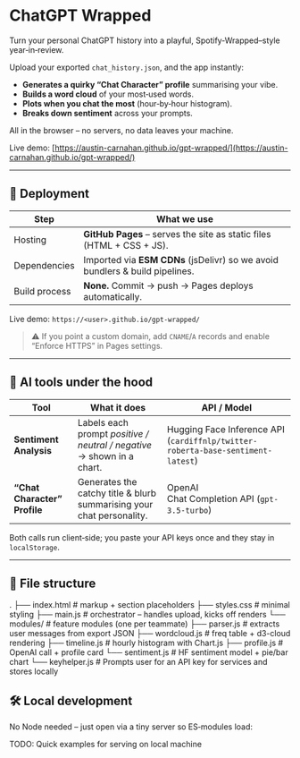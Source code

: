 # ChatGPT Wrapped

Turn your personal ChatGPT history into a playful, Spotify‑Wrapped–style year‑in‑review.

Upload your exported `chat_history.json`, and the app instantly:

- **Generates a quirky “Chat Character” profile** summarising your vibe.  
- **Builds a word cloud** of your most‑used words.  
- **Plots when you chat the most** (hour‑by‑hour histogram).  
- **Breaks down sentiment** across your prompts.

All in the browser – no servers, no data leaves your machine.


Live demo: [https://austin-carnahan.github.io/gpt-wrapped/](https://austin-carnahan.github.io/gpt-wrapped/)

---

## 🚀 Deployment

| Step | What we use |
|------|-------------|
| Hosting | **GitHub Pages** – serves the site as static files (HTML + CSS + JS). |
| Dependencies | Imported via **ESM CDNs** (jsDelivr) so we avoid bundlers & build pipelines. |
| Build process | **None.** Commit → push → Pages deploys automatically. |

Live demo: `https://<user>.github.io/gpt-wrapped/`

> ⚠️ If you point a custom domain, add `CNAME`/`A` records and enable “Enforce HTTPS” in Pages settings.

---

## 🧠 AI tools under the hood

| Tool | What it does | API / Model |
|------|--------------|-------------|
| **Sentiment Analysis** | Labels each prompt *positive / neutral / negative* → shown in a chart. | Hugging Face Inference API (`cardiffnlp/twitter-roberta-base-sentiment-latest`) |
| **“Chat Character” Profile** | Generates the catchy title & blurb summarising your chat personality. | OpenAI Chat Completion API (`gpt-3.5-turbo`) |

Both calls run client‑side; you paste your API keys once and they stay in `localStorage`.

---

## 📁 File structure

.
├── index.html         # markup + section placeholders
├── styles.css         # minimal styling
├── main.js            # orchestrator – handles upload, kicks off renders
└── modules/           # feature modules (one per teammate)
    ├── parser.js      # extracts user messages from export JSON
    ├── wordcloud.js   # freq table + d3-cloud rendering
    ├── timeline.js    # hourly histogram with Chart.js
    ├── profile.js     # OpenAI call + profile card
    └── sentiment.js   # HF sentiment model + pie/bar chart
    └── keyhelper.js   # Prompts user for an API key for services and stores locally



## 🛠️ Local development

No Node needed – just open via a tiny server so ES‑modules load:

TODO: Quick examples for serving on local machine